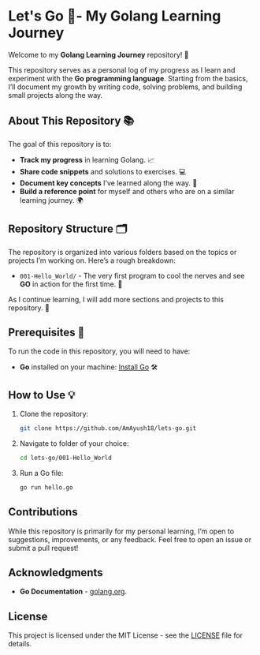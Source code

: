 # Let's Go 🚀- My Golang Learning Journey

Welcome to my **Golang Learning Journey** repository! 🎉

This repository serves as a personal log of my progress as I learn and experiment with the **Go programming language**. Starting from the basics, I’ll document my growth by writing code, solving problems, and building small projects along the way.

## About This Repository 📚

The goal of this repository is to:
- **Track my progress** in learning Golang. 📈
- **Share code snippets** and solutions to exercises. 💻
- **Document key concepts** I’ve learned along the way. 📝
- **Build a reference point** for myself and others who are on a similar learning journey. 🌍

## Repository Structure 🗂️

The repository is organized into various folders based on the topics or projects I’m working on. Here’s a rough breakdown:

- `001-Hello_World/` - The very first program to cool the nerves and see <b>GO</b> in action for the first time. 🤖

As I continue learning, I will add more sections and projects to this repository. 🚧

## Prerequisites 🔧

To run the code in this repository, you will need to have:
- **Go** installed on your machine: [Install Go](https://golang.org/doc/install) 🛠️

## How to Use 💡

1. Clone the repository:
   ```bash
   git clone https://github.com/AmAyush18/lets-go.git
2. Navigate to folder of your choice:
    ```bash
    cd lets-go/001-Hello_World
3. Run a Go file:
    ```bash
    go run hello.go
## Contributions

While this repository is primarily for my personal learning, I’m open to suggestions, improvements, or any feedback. Feel free to open an issue or submit a pull request!

## Acknowledgments

- **Go Documentation** - [golang.org](https://golang.org/doc/).

## License

This project is licensed under the MIT License - see the [LICENSE](LICENSE) file for details.
